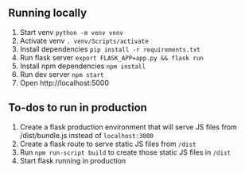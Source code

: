 ## Running locally

1. Start venv `python -m venv venv`
2. Activate venv `. venv/Scripts/activate`
3. Install dependencies `pip install -r requirements.txt`
4. Run flask server `export FLASK_APP=app.py && flask run`
5. Install npm dependencies `npm install`
6. Run dev server `npm start`
7. Open http://localhost:5000

## To-dos to run in production

1. Create a flask production environment that will serve JS files from /dist/bundle.js instead of `localhost:3000`
2. Create a flask route to serve static JS files from `/dist`
3. Run `npm run-script build` to create those static JS files in `/dist`
4. Start flask running in production
